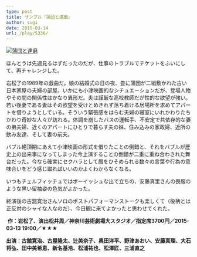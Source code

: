 ```yaml
---
type: post
title: サンプル『蒲団と達磨』
author: sugi
date: 2015-03-14
url: /play/5336/
---
```

<a href="http://i2.wp.com/asharpminor.com/wp-content/uploads/2015/03/futon.jpg" onclick="_gaq.push(['_trackEvent', 'outbound-article', 'http://asharpminor.com/wp-content/uploads/2015/03/futon.jpg', '']);" ><img src="http://i2.wp.com/asharpminor.com/wp-content/uploads/2015/03/futon.jpg?resize=212%2C300" alt="蒲団と達磨" class="alignleft size-medium wp-image-5337" data-recalc-dims="1" /></a>

ほんとうは先週見るはずだったのだが、仕事のトラブルでチケットをふいにして、再チャレンジした。&nbsp; 

岩松了の1989年の戯曲だ。娘の結婚式の日の夜、畳に蒲団が二組敷かれた古い日本家屋の夫婦の部屋。いかにも小津映画的なシチュエーションだが、登場人物やその間の関係性はかなり異形だ。夫は謹厳な高校教師だが性的な欲望が強い。若い後妻である妻はその欲望を受けとめきれず落ち着ける居場所を求めてアパートを借りようとしている。そういう緊張感をはらむ夫婦の寝室にいれかわりたちかわり奇妙な人々が訪れる。体調を崩したバスの運転手、不安定で共依存的な妻の弟夫婦、近くのアパートにひとりで暮らす夫の妹、住み込みの家政婦、近所の飲み友達、そして妻の前夫。

バブル絶頂期にあえて小津映画の形式を借りたことの倒錯と、それをバブルが歴史上の出来事になってしまった今上演することの倒錯が二重に重ね合わされた舞台だった。今なら確実にセクハラとして眉をひそめられる数々の言葉や行為の意味合いをどう感じ取ればいいのかよくわからなくなる。

いつもチェルフィッチュではボーイッシュな出で立ちの、安藤真里さんの喪服のような黒い留袖姿の色気がよかった。

終演後の古舘寛治さんソロのポストパフォーマンストークも楽しくて（役柄とは正反対のシャイな人なのだ）、今日観に来てよかったと思わせてくれた。

&nbsp;**作：岩松了、演出松井周／神奈川芸術劇場大スタジオ／指定席3700円／2015-03-13 19:00／★★★**&nbsp;

**出演：古舘寛治、古屋隆太、辻美奈子、奥田洋平、野津あおい、安藤真理、大石将弘、田中美希恵、新名基浩、松浦祐也、松澤匠、三浦直之**

